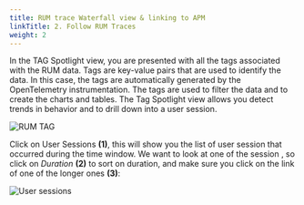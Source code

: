 ```yaml
---
title: RUM trace Waterfall view & linking to APM 
linkTitle: 2. Follow RUM Traces
weight: 2
---
```

In the TAG Spotlight view, you are presented with all the tags associated with the RUM data. Tags are key-value pairs that are used to identify the data. In this case, the tags are automatically generated by the OpenTelemetry instrumentation. The tags are used to filter the data and to create the charts and tables. The Tag Spotlight view allows you detect trends in behavior and to drill down into a user session.

![RUM TAG](../../images/rum-tag-spotlight.png)

Click on User Sessions **(1)**, this will show you the list of user session that occurred during the time window.
We want to look at one of the session , so click on *Duration* **(2)** to sort on duration, and make sure you click on the link of one of the longer ones **(3)**:

![User sessions](../../images/rum-user-sessions.png)
